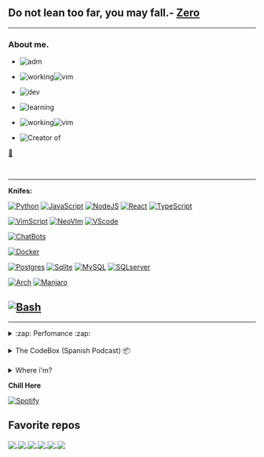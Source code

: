 
## Do not lean too far, you may fall.- [Zero](https://www.github.com/Seventty)

---
### About me.

<!-- First badges -->

- ![adm](https://img.shields.io/website?label=%F0%9F%91%91%20Administrator%20of%20&style=for-the-badge&up_color=141321&up_message=SoftDevs|Community&url=https://github.com/SoftDevsCommunity/)

- ![working](https://img.shields.io/badge/🌙Working%20with-Vim-141321?style=for-the-badge)![vim](https://img.shields.io/badge/-141321?logo=Vim&logoColor=white&style=for-the-badge)

 - ![dev](https://img.shields.io/badge/🚧%20Developing%20high%20technology-but%20hidden-141321?style=for-the-badge)
 
- ![learning](https://img.shields.io/badge/🌱Learning-React,%20Devops%20tools-141321?style=for-the-badge)

- ![working](https://img.shields.io/badge/🏠Living%20in-Arch%20Linux-141321?style=for-the-badge)![vim](https://img.shields.io/badge/-141321?logo=arch-linux&logoColor=blue&style=for-the-badge)

- ![Creator of](https://img.shields.io/badge/🎀Creator%20Of-XhibalbaBot%20[%20The%20heart%20of%20the%207th%20]🎀-cc0052?style=for-the-badge)




[💙](https://github.com/Honil05)


<br />

<!-- Second badges -->
---
**Knifes:**
<!-- Languages -->
[![Python](https://img.shields.io/badge/Python-ffff33?style=flat&logo=python&logoColor=green&link=https://github.com/seventty)](https://github.com/seventty)
[![JavaScript](https://img.shields.io/badge/JavaScript-F7DF1E?style=flat&logo=javascript&logoColor=black&link=https://github.com/seventty)](https://github.com/seventty)
[![NodeJS](https://img.shields.io/badge/NodeJS-339933?style=flat&logo=node.js&logoColor=white&link=https://github.com/seventty)](https://github.com/seventty)
[![React](https://img.shields.io/badge/React-61DAFB?style=flat&logo=react&logoColor=white&link=https://github.com/seventty)](https://github.com/seventty)
[![TypeScript](https://img.shields.io/badge/TypeScript-3178C6?style=flat&logo=typescript&logoColor=white&link=https://github.com/seventty)](https://github.com/seventty)
<!-- Text Editors -->
[![VimScript](https://img.shields.io/badge/Vim-019733?style=flat&logo=vim&logoColor=white&link=https://github.com/seventty)](https://github.com/seventty)
[![NeoVIm](https://img.shields.io/badge/Neovim-019733?style=flat&logo=neovim&logoColor=white&link=https://github.com/seventty)](https://github.com/seventty)
[![VScode](https://img.shields.io/badge/VScode-000000?style=flat&logo=visual%20studio%20code&logoColor=blue&link=https://github.com/seventty)](https://github.com/seventty)
<!-- Hobbies -->
[![ChatBots](https://img.shields.io/badge/ChatBots-ff1a75?style=flat&logo=chatbot&logoColor=white&link=https://github.com/seventty)](https://github.com/seventty)
<!-- Contenetors -->
[![Docker](https://img.shields.io/badge/Docker-2496ED?style=flat&logo=docker&logoColor=white&link=https://github.com/seventty)](https://github.com/seventty)
<!-- Databases gestors -->
[![Postgres](https://img.shields.io/badge/Postgres-4169E1?style=flat&logo=postgres&logoColor=white&link=https://github.com/seventty)](https://github.com/seventty)
[![Sqlite](https://img.shields.io/badge/Sqlite-003B57?style=flat&logo=sqlite&logoColor=white&link=https://github.com/seventty)](https://github.com/seventty)
[![MySQL](https://img.shields.io/badge/MySQL-4479A1?style=flat&logo=mysql&logoColor=white&link=https://github.com/seventty)](https://github.com/seventty)
[![SQLserver](https://img.shields.io/badge/SQL%20Server-4479A1?style=flat&logo=microsoft%20sql%20server&logoColor=white&link=https://github.com/seventty)](https://github.com/seventty)
<!-- Operative systems -->
[![Arch](https://img.shields.io/badge/Arch%20Linux-2496ED?style=flat&logo=arch%20linux&logoColor=white&link=https://github.com/seventty)](https://github.com/seventty)
[![Manjaro](https://img.shields.io/badge/Manjaro-2496ED?style=flat&logo=manjaro&logoColor=white&link=https://github.com/seventty)](https://github.com/seventty)

[![Bash](https://img.shields.io/badge/🤍-000000?style=flat&logo=gnu%20bash&logoColor=white&link=https://github.com/seventty)](https://github.com/seventty)
---
<!-- Rest badges -->
---
<details>
  <summary>:zap: Perfomance :zap:</summary>
  Note: The % showed in the most used languaged bar isn't my level of language ability, they are only the languages that I use the most in projects (GH stats).
  <br/>

  <img alt="Seventty's github status" src="https://github-readme-stats.vercel.app/api?username=seventty&show_icons=true&theme=radical" />
  <img alt="Seventty's github status" src="https://github-readme-stats.vercel.app/api/top-langs/?username=Seventty&layout=compact&theme=radical&title_color=D3D3D3" />
<br />
<br />
</details>
<br />
<details>
  <summary>The CodeBox (Spanish Podcast) 📦</summary>
 <p>Listen The CodeBox on:</p>
 

</details>
<br />
<details>
  <summary>Where i'm?</summary>



<br />
<br />

</details>

**Chill Here** 
<br/>

[![Spotify](https://novatorem.vercel.app/api/spotify)](https://open.spotify.com/playlist/6eyPkbnj6umhnPbAx2CC61)

Favorite repos
---

<a href="https://github.com/eternnoir/pyTelegramBotAPI">
  <img align="center" src="https://github-readme-stats.vercel.app/api/pin/?username=eternnoir&repo=pyTelegramBotAPI&theme=radical&title_color=ffe34c" />
</a>

<a href="https://github.com/torvalds/linux">
  <img align="center" src="https://github-readme-stats.vercel.app/api/pin/?username=torvalds&repo=linux&theme=radical&title_color=ffe34c" />
</a>

<a href="https://github.com/Seventty/SofDevsCommunity">
  <img align="center" src="https://github-readme-stats.vercel.app/api/pin/?username=Seventty&repo=SofDevsCommunity&theme=radical&title_color=ffe34c" />
</a>

<a href="https://github.com/Seventty/AbyssPool">
  <img align="center" src="https://github-readme-stats.vercel.app/api/pin/?username=Seventty&repo=AbyssPool&theme=radical&title_color=ffe34c" />
</a>

<a href="https://github.com/Seventty/ItlaVision">
  <img align="center" src="https://github-readme-stats.vercel.app/api/pin/?username=Seventty&repo=ItlaVision&theme=radical&title_color=ffe34c" />
</a>

<a href="https://github.com/Seventty/Seventty">
  <img align="center" src="https://github-readme-stats.vercel.app/api/pin/?username=Seventty&repo=Seventty&theme=radical&title_color=ffe34c" />
</a>


